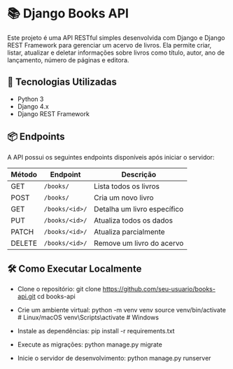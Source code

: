 # 📚 Django Books API

Este projeto é uma API RESTful simples desenvolvida com Django e Django REST Framework para gerenciar um acervo de livros. Ela permite criar, listar, atualizar e deletar informações sobre livros como título, autor, ano de lançamento, número de páginas e editora.

## 🚀 Tecnologias Utilizadas

- Python 3
- Django 4.x
- Django REST Framework


## 📦 Endpoints

A API possui os seguintes endpoints disponíveis após iniciar o servidor:

| Método | Endpoint       | Descrição                      |
|--------|----------------|--------------------------------|
| GET    | `/books/`      | Lista todos os livros          |
| POST   | `/books/`      | Cria um novo livro             |
| GET    | `/books/<id>/` | Detalha um livro específico    |
| PUT    | `/books/<id>/` | Atualiza todos os dados        |
| PATCH  | `/books/<id>/` | Atualiza parcialmente          |
| DELETE | `/books/<id>/` | Remove um livro do acervo      |

## 🛠 Como Executar Localmente
- Clone o repositório:
git clone https://github.com/seu-usuario/books-api.git
cd books-api

- Crie um ambiente virtual:
python -m venv venv
source venv/bin/activate  # Linux/macOS
venv\Scripts\activate     # Windows


- Instale as dependências:
pip install -r requirements.txt

- Execute as migrações:
python manage.py migrate

- Inicie o servidor de desenvolvimento:
python manage.py runserver

